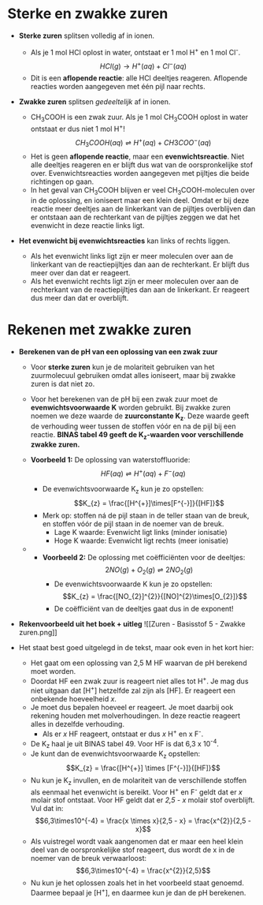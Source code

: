 # Sterke en zwakke zuren
- **Sterke zuren** splitsen volledig af in ionen.
	- Als je 1 mol HCl oplost in water, ontstaat er 1 mol H<sup>+</sup> en 1 mol Cl<sup>-</sup>. $$HCl (g) \rightarrow H^{+} (aq) + Cl^{-} (aq)$$
	- Dit is een **aflopende reactie**: alle HCl deeltjes reageren. Aflopende reacties worden aangegeven met één pijl naar rechts.

- **Zwakke zuren** splitsen *gedeeltelijk* af in ionen.
	- CH<sub>3</sub>COOH is een zwak zuur. Als je 1 mol CH<sub>3</sub>COOH oplost in water ontstaat er dus niet 1 mol H<sup>+</sup>! $$CH_{3}COOH (aq) \rightleftharpoons H^{+} (aq) + CH3COO^{-} (aq)$$
	- Het is geen **aflopende reactie**, maar een **evenwichtsreactie**. Niet alle deeltjes reageren en er blijft dus wat van de oorspronkelijke stof over. Evenwichtsreacties worden aangegeven met pijltjes die beide richtingen op gaan.
	- In het geval van CH<sub>3</sub>COOH blijven er veel CH<sub>3</sub>COOH-moleculen over in de oplossing, en ioniseert maar een klein deel. Omdat er bij deze reactie meer deeltjes aan de linkerkant van de pijltjes overblijven dan er ontstaan aan de rechterkant van de pijltjes zeggen we dat het evenwicht in deze reactie links ligt.

- **Het evenwicht bij evenwichtsreacties** kan links of rechts liggen.
	- Als het evenwicht links ligt zijn er meer moleculen over aan de linkerkant van de reactiepijltjes dan aan de rechterkant. Er blijft dus meer over dan dat er reageert.
	- Als het evenwicht rechts ligt zijn er meer moleculen over aan de rechterkant van de reactiepijltjes dan aan de linkerkant. Er reageert dus meer dan dat er overblijft.

# Rekenen met zwakke zuren
- **Berekenen van de pH van een oplossing van een zwak zuur**
	- Voor **sterke zuren** kun je de molariteit gebruiken van het zuurmolecuul gebruiken omdat alles ioniseert, maar bij zwakke zuren is dat niet zo.
	- Voor het berekenen van de pH bij een zwak zuur moet de **evenwichtsvoorwaarde K** worden gebruikt. Bij zwakke zuren noemen we deze waarde de **zuurconstante K<sub>z</sub>**. Deze waarde geeft de verhouding weer tussen de stoffen vóór en na de pijl bij een reactie. **BINAS tabel 49 geeft de K<sub>z</sub>-waarden voor verschillende zwakke zuren.**

	- **Voorbeeld 1:** De oplossing van waterstoffluoride: $$HF (aq) \rightleftharpoons H^{+} (aq)+ F^{-} (aq)$$
		- De evenwichtsvoorwaarde K<sub>z</sub> kun je zo opstellen: $$K_{z} = \frac{[H^{+}]\times[F^{-}]}{[HF]}$$
		- Merk op: stoffen ná de pijl staan in de teller staan van de breuk, en stoffen vóór de pijl staan in de noemer van de breuk.
			- Lage K waarde: Evenwicht ligt links (minder ionisatie)
			- Hoge K waarde: Evenwicht ligt rechts (meer ionisatie)

	- - **Voorbeeld 2:** De oplossing met coëfficiënten voor de deeltjes: $$ 2NO (g) + O_{2} (g) \rightleftharpoons 2 NO_{2} (g)$$
		- De evenwichtsvoorwaarde K kun je zo opstellen: $$K_{z} = \frac{[NO_{2}]^{2}}{[NO]^{2}\times[O_{2}]}$$
		- De coëfficiënt van de deeltjes gaat dus in de exponent!

- **Rekenvoorbeeld uit het boek + uitleg**
![[Zuren - Basisstof 5 - Zwakke zuren.png]]
- Het staat best goed uitgelegd in de tekst, maar ook even in het kort hier:
	- Het gaat om een oplossing van 2,5 M HF waarvan de pH berekend moet worden.
	- Doordat HF een zwak zuur is reageert niet alles tot H<sup>+</sup>. Je mag dus niet uitgaan dat \[H<sup>+</sup>\] hetzelfde zal zijn als \[HF\]. Er reageert een onbekende hoeveelheid *x*.
	- Je moet dus bepalen hoeveel er reageert. Je moet daarbij ook rekening houden met molverhoudingen. In deze reactie reageert alles in dezelfde verhouding.
		- Als er *x* HF reageert, ontstaat er dus *x* H<sup>+</sup> en x F<sup>-</sup>.
	- De K<sub>z</sub> haal je uit BINAS tabel 49. Voor HF is dat 6,3 x 10<sup>-4</sup>.
	- Je kunt dan de evenwichtsvoorwaarde K<sub>z</sub> opstellen: $$K_{z} = \frac{[H^{+}] \times [F^{-}]}{[HF]}$$
	- Nu kun je K<sub>z</sub> invullen, en de molariteit van de verschillende stoffen als eenmaal het evenwicht is bereikt. Voor H<sup>+</sup> en F<sup>-</sup> geldt dat er *x* molair stof ontstaat. Voor HF geldt dat er *2,5 - x* molair stof overblijft. Vul dat in: $$6,3\times10^{-4} = \frac{x \times x}{2,5 - x} = \frac{x^{2}}{2,5 - x}$$
	- Als vuistregel wordt vaak aangenomen dat er maar een heel klein deel van de oorspronkelijke stof reageert, dus wordt de x in de noemer van de breuk verwaarloost: $$6,3\times10^{-4} = \frac{x^{2}}{2,5}$$
	- Nu kun je het oplossen zoals het in het voorbeeld staat genoemd. Daarmee bepaal je \[H<sup>+</sup>\], en daarmee kun je dan de pH berekenen.